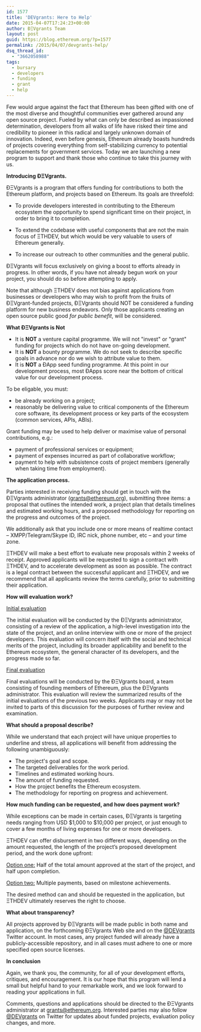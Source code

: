 ```yaml
---
id: 1577
title: 'DEVgrants: Here to Help'
date: 2015-04-07T17:24:23+00:00
author: ÐΞVgrants Team
layout: post
guid: https://blog.ethereum.org/?p=1577
permalink: /2015/04/07/devgrants-help/
dsq_thread_id:
  - "3662058988"
tags:
  - bursary
  - developers
  - funding
  - grant
  - help
---
```

Few would argue against the fact that Ethereum has been gifted with one of the most diverse and thoughtful communities ever gathered around any open source project. Fueled by what can only be described as impassioned determination, developers from all walks of life have risked their time and credibility to pioneer in this radical and largely unknown domain of innovation. Indeed, even before genesis, Ethereum already boasts hundreds of projects covering everything from self-stabilizing currency to potential replacements for government services. Today we are launching a new program to support and thank those who continue to take this journey with us.

<strong>Introducing ÐΞVgrants.</strong>

ÐΞVgrants is a program that offers funding for contributions to both the Ethereum platform, and projects based on Ethereum. Its goals are threefold:

- To provide developers interested in contributing to the Ethereum ecosystem the opportunity to spend significant time on their project, in order to bring it to completion.

- To extend the codebase with useful components that are not the main focus of ΞTHDEV, but which would be very valuable to users of Ethereum generally.

- To increase our outreach to other communities and the general public.

ÐΞVgrants will focus exclusively on giving a boost to efforts already in progress. In other words, if you have not already begun work on your project, you should do so before attempting to apply.

Note that although ΞTHDEV does not bias against applications from businesses or developers who may wish to profit from the fruits of ÐΞVgrant-funded projects, ÐΞVgrants should NOT be considered a funding platform for new business endeavors. Only those applicants creating an open source public good <em>for public benefit</em>, will be considered.

<strong>What ÐΞVgrants is Not</strong>
<ul>
	<li>It is <strong>NOT</strong> a venture capital programme. We will not "invest" or "grant" funding for projects which do not have on-going development.</li>
	<li>It is <strong>NOT</strong> a bounty programme. We do not seek to describe specific goals in advance nor do we wish to attribute value to them.</li>
	<li>It is <strong>NOT</strong> a ÐApp seed funding programme. At this point in our development process, most ÐApps score near the bottom of critical value for our development process.</li>
</ul>
To be eligable, you must:
<ul>
	<li>be already working on a project;</li>
	<li>reasonably be delivering value to critical components of the Ethereum core software, its development process or key parts of the ecosystem (common services, APIs, ABIs).</li>
</ul>
Grant funding may be used to help deliver or maximise value of personal contributions, e.g.:
<ul>
	<li>payment of professional services or equipment;</li>
	<li>payment of expenses incurred as part of collaborative workflow;</li>
	<li>payment to help with subsistence costs of project members (generally when taking time from employment).</li>
</ul>
<strong>The application process.</strong>

Parties interested in receiving funding should get in touch with the ÐΞVgrants administrator (<a href="mailto:grants@ethereum.org" target="_blank">grants@ethereum.org</a>), submitting three items: a proposal that outlines the intended work, a project plan that details timelines and estimated working hours, and a proposed methodology for reporting on the progress and outcomes of the project.

We additionally ask that you include one or more means of realtime contact – XMPP/Telegram/Skype ID, IRC nick, phone number, etc – and your time zone.

ΞTHDEV will make a best effort to evaluate new proposals within 2 weeks of receipt. Approved applicants will be requested to sign a contract with ΞTHDEV, and to accelerate development as soon as possible. The contract is a legal contract between the successful applicant and ΞTHDEV, and we recommend that all applicants review the terms carefully, prior to submitting their application.

<strong>How will evaluation work?</strong>

<span style="text-decoration: underline;">Initial evaluation</span>

The initial evaluation will be conducted by the ÐΞVgrants administrator, consisting of a review of the application, a high-level investigation into the state of the project, and an online interview with one or more of the project developers. This evaluation will concern itself with the social and technical merits of the project, including its broader applicability and benefit to the Ethereum ecosystem, the general character of its developers, and the progress made so far.

<span style="text-decoration: underline;">Final evaluation</span>

Final evaluations will be conducted by the ÐΞVgrants board, a team consisting of founding members of Ethereum, plus the ÐΞVgrants administrator. This evaluation will review the summarized results of the initial evaluations of the previous two weeks. Applicants may or may not be invited to parts of this discussion for the purposes of further review and examination.

<strong>What should a proposal describe?</strong>

While we understand that each project will have unique properties to underline and stress, all applications will benefit from addressing the following unambiguously:

- The project's goal and scope.
- The targeted deliverables for the work period.
- Timelines and estimated working hours.
- The amount of funding requested.
- How the project benefits the Ethereum ecosystem.
- The methodology for reporting on progress and achievement.

<strong>How much funding can be requested, and how does payment work?</strong>

While exceptions can be made in certain cases, ÐΞVgrants is targeting needs ranging from USD $1,000 to $10,000 per project, or just enough to cover a few months of living expenses for one or more developers.

ΞTHDEV can offer disbursement in two different ways, depending on the amount requested, the length of the project’s proposed development period, and the work done upfront:

<span style="text-decoration: underline;">Option one:</span>
Half of the total amount approved at the start of the project, and half upon completion.

<span style="text-decoration: underline;">Option two:</span>
Multiple payments, based on milestone achievements.

The desired method can and should be requested in the application, but ΞTHDEV ultimately reserves the right to choose.

<strong>What about transparency?</strong>

All projects approved by ÐΞVgrants will be made public in both name and application, on the forthcoming ÐΞVgrants Web site and on the <a href="https://twitter.com/devgrants">@DEVgrants</a> Twitter account. In most cases, any project funded will already have a publicly-accessible repository, and in all cases must adhere to one or more specified open source licenses.

<strong>In conclusion</strong>

Again, we thank you, the community, for all of your development efforts, critiques, and encouragement. It is our hope that this program will lend a small but helpful hand to your remarkable work, and we look forward to reading your applications in full.

Comments, questions and applications should be directed to the ÐΞVgrants administrator at <a href="mailto:grants@ethereum.org" target="_blank">grants@ethereum.org</a>. Interested parties may also follow <a href="https://twitter.com/devgrants">@DEVgrants</a> on Twitter for updates about funded projects, evaluation policy changes, and more.
